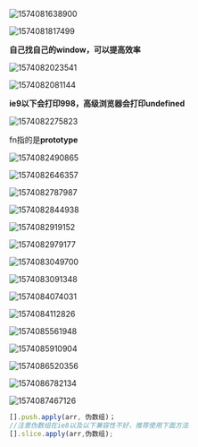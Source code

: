 ![1574081638900](C:\Users\zouqi\AppData\Roaming\Typora\typora-user-images\1574081638900.png)

![1574081817499](C:\Users\zouqi\AppData\Roaming\Typora\typora-user-images\1574081817499.png)

**自己找自己的window，可以提高效率**

![1574082023541](C:\Users\zouqi\AppData\Roaming\Typora\typora-user-images\1574082023541.png)

![1574082081144](C:\Users\zouqi\AppData\Roaming\Typora\typora-user-images\1574082081144.png)

**ie9以下会打印998，高级浏览器会打印undefined**

![1574082275823](C:\Users\zouqi\AppData\Roaming\Typora\typora-user-images\1574082275823.png)

fn指的是**prototype**

![1574082490865](C:\Users\zouqi\AppData\Roaming\Typora\typora-user-images\1574082490865.png)

![1574082646357](C:\Users\zouqi\AppData\Roaming\Typora\typora-user-images\1574082646357.png)

![1574082787987](C:\Users\zouqi\AppData\Roaming\Typora\typora-user-images\1574082787987.png)

![1574082844938](C:\Users\zouqi\AppData\Roaming\Typora\typora-user-images\1574082844938.png)

![1574082919152](C:\Users\zouqi\AppData\Roaming\Typora\typora-user-images\1574082919152.png)

![1574082979177](C:\Users\zouqi\AppData\Roaming\Typora\typora-user-images\1574082979177.png)

![1574083049700](C:\Users\zouqi\AppData\Roaming\Typora\typora-user-images\1574083049700.png)

![1574083091348](C:\Users\zouqi\AppData\Roaming\Typora\typora-user-images\1574083091348.png)

![1574084074031](C:\Users\zouqi\AppData\Roaming\Typora\typora-user-images\1574084074031.png)

![1574084112826](C:\Users\zouqi\AppData\Roaming\Typora\typora-user-images\1574084112826.png)

![1574085561948](C:\Users\zouqi\AppData\Roaming\Typora\typora-user-images\1574085561948.png)

![1574085910904](C:\Users\zouqi\AppData\Roaming\Typora\typora-user-images\1574085910904.png)

![1574086520356](C:\Users\zouqi\AppData\Roaming\Typora\typora-user-images\1574086520356.png)

![1574086782134](C:\Users\zouqi\AppData\Roaming\Typora\typora-user-images\1574086782134.png)

![1574087467126](C:\Users\zouqi\AppData\Roaming\Typora\typora-user-images\1574087467126.png)

~~~js
[].push.apply(arr, 伪数组)；
//注意伪数组在ie8以及以下兼容性不好，推荐使用下面方法
[].slice.apply(arr,伪数组);
~~~

